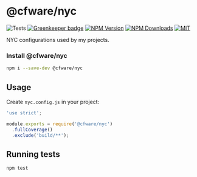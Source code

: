 # @cfware/nyc

![Tests][tests-status]
[![Greenkeeper badge][gk-image]](https://greenkeeper.io/)
[![NPM Version][npm-image]][npm-url]
[![NPM Downloads][downloads-image]][downloads-url]
[![MIT][license-image]](LICENSE)

NYC configurations used by my projects.

### Install @cfware/nyc

```sh
npm i --save-dev @cfware/nyc
```

## Usage

Create `nyc.config.js` in your project:
```js
'use strict';

module.exports = require('@cfware/nyc')
  .fullCoverage()
  .exclude('build/**');
```

## Running tests

```sh
npm test
```

[npm-image]: https://img.shields.io/npm/v/@cfware/nyc.svg
[npm-url]: https://npmjs.org/package/@cfware/nyc
[tests-status]: https://github.com/cfware/cfware-nyc/workflows/Tests/badge.svg
[gk-image]: https://badges.greenkeeper.io/cfware/cfware-nyc.svg
[downloads-image]: https://img.shields.io/npm/dm/@cfware/nyc.svg
[downloads-url]: https://npmjs.org/package/@cfware/nyc
[license-image]: https://img.shields.io/github/license/cfware/cfware-nyc.svg
